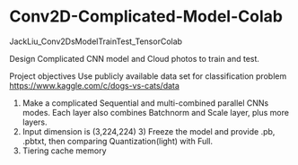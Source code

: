 # Conv2D-Complicated-Model-Colab
JackLiu_Conv2DsModelTrainTest_TensorColab

Design Complicated CNN model and Cloud photos to train and test.

Project objectives
Use publicly available data set for classification problem ​https://www.kaggle.com/c/dogs-vs-cats/data 
1) Make a complicated Sequential and multi-combined parallel CNNs modes. Each layer also combines Batchnorm and Scale layer, plus more layers. 
2) Input dimension is (3,224,224) 3) Freeze the model and provide .pb, .pbtxt, then comparing Quantization(light) with Full.
3) Tiering cache memory

